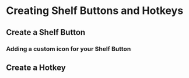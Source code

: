 # Creating Shelf Buttons and Hotkeys

## Create a Shelf Button

### Adding a custom icon for your Shelf Button

## Create a Hotkey